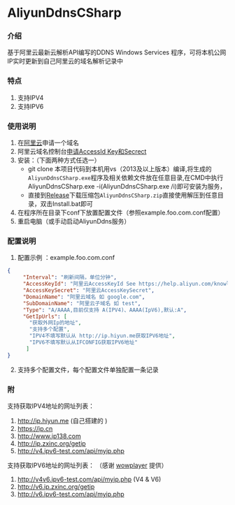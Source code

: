 # AliyunDdnsCSharp

### 介绍

基于阿里云最新云解析API编写的DDNS Windows Services 程序，可将本机公网IP实时更新到自己阿里云的域名解析记录中

### 特点

1. 支持IPV4
2. 支持IPV6

### 使用说明

1. 在[阿里云](https://www.aliyun.com/)申请一个域名
2. 阿里云域名控制台[申请AccessId Key和Secrect](https://ak-console.aliyun.com/#/accesskey)
3. 安装：（下面两种方式任选一）
   - git clone 本项目代码到本机用vs（2013及以上版本）编译,将生成的`AliyunDdnsCSharp.exe`程序及相关依赖文件放在任意目录,在CMD中执行AliyunDdnsCSharp.exe -i(AliyunDdnsCSharp.exe /i)即可安装为服务，
   - 直接到[Release](../../releases)下载压缩包`AliyunDdnsCSharp.zip`直接使用解压到任意目录，双击Install.bat即可
4. 在程序所在目录下conf下放置配置文件（参照example.foo.com.conf配置）
5. 重启电脑（或手动启动AliyunDdns服务）

### 配置说明

1. 配置示例 ：example.foo.com.conf

 ```json
{
      "Interval": "刷新间隔，单位分钟",
      "AccessKeyId": "阿里云AccessKeyId See https://help.aliyun.com/knowledge_detail/38738.html?spm=5176.11065259.1996646101.searchclickresult.73c9490e2I0S3U",
      "AccessKeySecret": "阿里云AccessKeySecret",
      "DomainName": "阿里云域名 如 google.com",
      "SubDomainName": "阿里云子域名 如 test",
      "Type": "A/AAAA,目前仅支持 A(IPV4)、AAAA(IpV6),默认:A",
      "GetIpUrls": [
        "获取外网Ip的地址",
        "支持多个配置",
        "IPV4不填写默认从 http://ip.hiyun.me获取IPV6地址",
        "IPV6不填写默认从IFCONFIG获取IPV6地址"
       ]
}
 ```
2. 支持多个配置文件，每个配置文件单独配置一条记录  

### 附

支持获取IPV4地址的网址列表：

1.  http://ip.hiyun.me (自己搭建的 )
2.  https://ip.cn
3.  http://www.ip138.com
4.  http://ip.zxinc.org/getip
5.  http://v4.ipv6-test.com/api/myip.php

支持获取IPV6地址的网址列表：
（感谢 [wowplayer](https://gitee.com/wowplayer) 提供）
1. http://v4v6.ipv6-test.com/api/myip.php (V4 & V6)
2. http://v6.ip.zxinc.org/getip
2. http://v6.ipv6-test.com/api/myip.php

